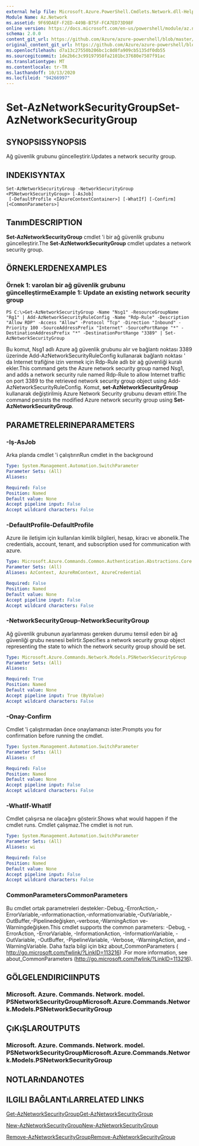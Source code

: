 ```yaml
---
external help file: Microsoft.Azure.PowerShell.Cmdlets.Network.dll-Help.xml
Module Name: Az.Network
ms.assetid: 9F69DAEF-F2ED-449B-B75F-FCA7ED73D98F
online version: https://docs.microsoft.com/en-us/powershell/module/az.network/set-aznetworksecuritygroup
schema: 2.0.0
content_git_url: https://github.com/Azure/azure-powershell/blob/master/src/Network/Network/help/Set-AzNetworkSecurityGroup.md
original_content_git_url: https://github.com/Azure/azure-powershell/blob/master/src/Network/Network/help/Set-AzNetworkSecurityGroup.md
ms.openlocfilehash: d7a13c27550b206bc1c8d8fa909cb5135df0db55
ms.sourcegitcommit: 1de2b6c3c99197958fa2101bc37680e7507f91ac
ms.translationtype: MT
ms.contentlocale: tr-TR
ms.lasthandoff: 10/13/2020
ms.locfileid: "94266997"
---
```

# <span data-ttu-id="690ee-101">Set-AzNetworkSecurityGroup</span><span class="sxs-lookup"><span data-stu-id="690ee-101">Set-AzNetworkSecurityGroup</span></span>

## <span data-ttu-id="690ee-102">SYNOPSIS</span><span class="sxs-lookup"><span data-stu-id="690ee-102">SYNOPSIS</span></span>
<span data-ttu-id="690ee-103">Ağ güvenlik grubunu güncelleştirir.</span><span class="sxs-lookup"><span data-stu-id="690ee-103">Updates a network security group.</span></span>

## <span data-ttu-id="690ee-104">INDEKI</span><span class="sxs-lookup"><span data-stu-id="690ee-104">SYNTAX</span></span>

```
Set-AzNetworkSecurityGroup -NetworkSecurityGroup <PSNetworkSecurityGroup> [-AsJob]
 [-DefaultProfile <IAzureContextContainer>] [-WhatIf] [-Confirm] [<CommonParameters>]
```

## <span data-ttu-id="690ee-105">Tanım</span><span class="sxs-lookup"><span data-stu-id="690ee-105">DESCRIPTION</span></span>
<span data-ttu-id="690ee-106">**Set-AzNetworkSecurityGroup** cmdlet 'i bir ağ güvenlik grubunu güncelleştirir.</span><span class="sxs-lookup"><span data-stu-id="690ee-106">The **Set-AzNetworkSecurityGroup** cmdlet updates a network security group.</span></span>

## <span data-ttu-id="690ee-107">ÖRNEKLERDEN</span><span class="sxs-lookup"><span data-stu-id="690ee-107">EXAMPLES</span></span>

### <span data-ttu-id="690ee-108">Örnek 1: varolan bir ağ güvenlik grubunu güncelleştirme</span><span class="sxs-lookup"><span data-stu-id="690ee-108">Example 1: Update an existing network security group</span></span>
```
PS C:\>Get-AzNetworkSecurityGroup -Name "Nsg1" -ResourceGroupName "Rg1" | Add-AzNetworkSecurityRuleConfig -Name "Rdp-Rule" -Description "Allow RDP" -Access "Allow" -Protocol "Tcp" -Direction "Inbound" -Priority 100 -SourceAddressPrefix "Internet" -SourcePortRange "*" -DestinationAddressPrefix "*" -DestinationPortRange "3389" | Set-AzNetworkSecurityGroup
```

<span data-ttu-id="690ee-109">Bu komut, Nsg1 adlı Azure ağ güvenlik grubunu alır ve bağlantı noktası 3389 üzerinde Add-AzNetworkSecurityRuleConfig kullanarak bağlantı noktası ' da Internet trafiğine izin vermek için Rdp-Rule adlı bir ağ güvenliği kuralı ekler.</span><span class="sxs-lookup"><span data-stu-id="690ee-109">This command gets the Azure network security group named Nsg1, and adds a network security rule named Rdp-Rule to allow Internet traffic on port 3389 to the retrieved network security group object using Add-AzNetworkSecurityRuleConfig.</span></span>
<span data-ttu-id="690ee-110">Komut, **set-AzNetworkSecurityGroup** kullanarak değiştirilmiş Azure Network Security grubunu devam ettirir.</span><span class="sxs-lookup"><span data-stu-id="690ee-110">The command persists the modified Azure network security group using **Set-AzNetworkSecurityGroup**.</span></span>

## <span data-ttu-id="690ee-111">PARAMETRELERINE</span><span class="sxs-lookup"><span data-stu-id="690ee-111">PARAMETERS</span></span>

### <span data-ttu-id="690ee-112">-Iş</span><span class="sxs-lookup"><span data-stu-id="690ee-112">-AsJob</span></span>
<span data-ttu-id="690ee-113">Arka planda cmdlet 'i çalıştırın</span><span class="sxs-lookup"><span data-stu-id="690ee-113">Run cmdlet in the background</span></span>

```yaml
Type: System.Management.Automation.SwitchParameter
Parameter Sets: (All)
Aliases:

Required: False
Position: Named
Default value: None
Accept pipeline input: False
Accept wildcard characters: False
```

### <span data-ttu-id="690ee-114">-DefaultProfile</span><span class="sxs-lookup"><span data-stu-id="690ee-114">-DefaultProfile</span></span>
<span data-ttu-id="690ee-115">Azure ile iletişim için kullanılan kimlik bilgileri, hesap, kiracı ve abonelik.</span><span class="sxs-lookup"><span data-stu-id="690ee-115">The credentials, account, tenant, and subscription used for communication with azure.</span></span>

```yaml
Type: Microsoft.Azure.Commands.Common.Authentication.Abstractions.Core.IAzureContextContainer
Parameter Sets: (All)
Aliases: AzContext, AzureRmContext, AzureCredential

Required: False
Position: Named
Default value: None
Accept pipeline input: False
Accept wildcard characters: False
```

### <span data-ttu-id="690ee-116">-NetworkSecurityGroup</span><span class="sxs-lookup"><span data-stu-id="690ee-116">-NetworkSecurityGroup</span></span>
<span data-ttu-id="690ee-117">Ağ güvenlik grubunun ayarlanması gereken durumu temsil eden bir ağ güvenliği grubu nesnesi belirtir.</span><span class="sxs-lookup"><span data-stu-id="690ee-117">Specifies a network security group object representing the state to which the network security group should be set.</span></span>

```yaml
Type: Microsoft.Azure.Commands.Network.Models.PSNetworkSecurityGroup
Parameter Sets: (All)
Aliases:

Required: True
Position: Named
Default value: None
Accept pipeline input: True (ByValue)
Accept wildcard characters: False
```

### <span data-ttu-id="690ee-118">-Onay</span><span class="sxs-lookup"><span data-stu-id="690ee-118">-Confirm</span></span>
<span data-ttu-id="690ee-119">Cmdlet 'i çalıştırmadan önce onaylamanızı ister.</span><span class="sxs-lookup"><span data-stu-id="690ee-119">Prompts you for confirmation before running the cmdlet.</span></span>

```yaml
Type: System.Management.Automation.SwitchParameter
Parameter Sets: (All)
Aliases: cf

Required: False
Position: Named
Default value: None
Accept pipeline input: False
Accept wildcard characters: False
```

### <span data-ttu-id="690ee-120">-WhatIf</span><span class="sxs-lookup"><span data-stu-id="690ee-120">-WhatIf</span></span>
<span data-ttu-id="690ee-121">Cmdlet çalışırsa ne olacağını gösterir.</span><span class="sxs-lookup"><span data-stu-id="690ee-121">Shows what would happen if the cmdlet runs.</span></span> <span data-ttu-id="690ee-122">Cmdlet çalışmaz.</span><span class="sxs-lookup"><span data-stu-id="690ee-122">The cmdlet is not run.</span></span>

```yaml
Type: System.Management.Automation.SwitchParameter
Parameter Sets: (All)
Aliases: wi

Required: False
Position: Named
Default value: None
Accept pipeline input: False
Accept wildcard characters: False
```

### <span data-ttu-id="690ee-123">CommonParameters</span><span class="sxs-lookup"><span data-stu-id="690ee-123">CommonParameters</span></span>
<span data-ttu-id="690ee-124">Bu cmdlet ortak parametreleri destekler:-Debug,-ErrorAction,-ErrorVariable,-ınformationaction,-ınformationvariable,-OutVariable,-OutBuffer,-Pipelinedeğişken,-verbose,-WarningAction ve-Warningdeğişken.</span><span class="sxs-lookup"><span data-stu-id="690ee-124">This cmdlet supports the common parameters: -Debug, -ErrorAction, -ErrorVariable, -InformationAction, -InformationVariable, -OutVariable, -OutBuffer, -PipelineVariable, -Verbose, -WarningAction, and -WarningVariable.</span></span> <span data-ttu-id="690ee-125">Daha fazla bilgi için bkz about_CommonParameters ( http://go.microsoft.com/fwlink/?LinkID=113216) .</span><span class="sxs-lookup"><span data-stu-id="690ee-125">For more information, see about_CommonParameters (http://go.microsoft.com/fwlink/?LinkID=113216).</span></span>

## <span data-ttu-id="690ee-126">GÖLGELENDIRICI</span><span class="sxs-lookup"><span data-stu-id="690ee-126">INPUTS</span></span>

### <span data-ttu-id="690ee-127">Microsoft. Azure. Commands. Network. model. PSNetworkSecurityGroup</span><span class="sxs-lookup"><span data-stu-id="690ee-127">Microsoft.Azure.Commands.Network.Models.PSNetworkSecurityGroup</span></span>

## <span data-ttu-id="690ee-128">ÇıKıŞLAR</span><span class="sxs-lookup"><span data-stu-id="690ee-128">OUTPUTS</span></span>

### <span data-ttu-id="690ee-129">Microsoft. Azure. Commands. Network. model. PSNetworkSecurityGroup</span><span class="sxs-lookup"><span data-stu-id="690ee-129">Microsoft.Azure.Commands.Network.Models.PSNetworkSecurityGroup</span></span>

## <span data-ttu-id="690ee-130">NOTLARıNDA</span><span class="sxs-lookup"><span data-stu-id="690ee-130">NOTES</span></span>

## <span data-ttu-id="690ee-131">ILGILI BAĞLANTıLAR</span><span class="sxs-lookup"><span data-stu-id="690ee-131">RELATED LINKS</span></span>

[<span data-ttu-id="690ee-132">Get-AzNetworkSecurityGroup</span><span class="sxs-lookup"><span data-stu-id="690ee-132">Get-AzNetworkSecurityGroup</span></span>](./Get-AzNetworkSecurityGroup.md)

[<span data-ttu-id="690ee-133">New-AzNetworkSecurityGroup</span><span class="sxs-lookup"><span data-stu-id="690ee-133">New-AzNetworkSecurityGroup</span></span>](./New-AzNetworkSecurityGroup.md)

[<span data-ttu-id="690ee-134">Remove-AzNetworkSecurityGroup</span><span class="sxs-lookup"><span data-stu-id="690ee-134">Remove-AzNetworkSecurityGroup</span></span>](./Remove-AzNetworkSecurityGroup.md)


